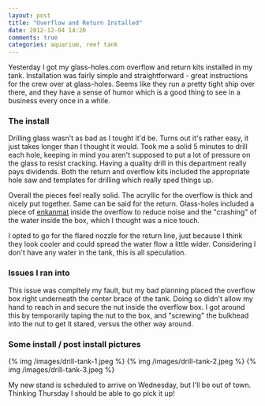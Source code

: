 ```yaml
---
layout: post
title: "Overflow and Return Installed"
date: 2012-12-04 14:20
comments: true
categories: aquarium, reef tank
---
```


Yesterday I got my glass-holes.com overflow and return kits installed in my tank. Installation was fairly simple and straightforward - great instructions for the crew over at glass-holes. Seems like they run a pretty tight ship over there, and they have a sense of humor which is a good thing to see in a business every once in a while.

<!--more-->

### The install

Drilling glass wasn't as bad as I tought it'd be. Turns out it's rather easy, it just takes longer than I thought it would. Took me a solid 5 minutes to drill each hole, keeping in mind you aren't supposed to put a lot of pressure on the glass to resist cracking. Having a quality drill in this department really pays dividends. Both the return and overflow kits included the appropriate hole saw and templates for drilling which really sped things up. 

Overall the pieces feel really solid. The acryllic for the overflow is thick and nicely put together. Same can be said for the return. Glass-holes included a piece of [enkanmat](https://www.google.com/search?q=enkamat&hl=en&tbo=u&tbm=isch&source=univ&sa=X&ei=J06-UJy_A_OE0QGq84DoBw&ved=0CEcQsAQ&biw=1088&bih=980) inside the overflow to reduce noise and the "crashing" of the water inside the box, which I thought was a nice touch.  

I opted to go for the flared nozzle for the return line, just because I think they look cooler and could spread the water flow a little wider. Considering I don't have any water in the tank, this is all speculation. 

### Issues I ran into

This issue was compltely my fault, but my bad planning placed the overflow box right underneath the center brace of the tank. Doing so didn't allow my hand to reach in and secure the nut inside the overflow box. I got around this by temporarily taping the nut to the box, and "screwing" the bulkhead into the nut to get it stared, versus the other way around.

### Some install / post install pictures

{% img /images/drill-tank-1.jpeg %}
{% img /images/drill-tank-2.jpeg %}
{% img /images/drill-tank-3.jpeg %}

My new stand is scheduled to arrive on Wednesday, but I'll be out of town. Thinking Thursday I should be able to go pick it up!